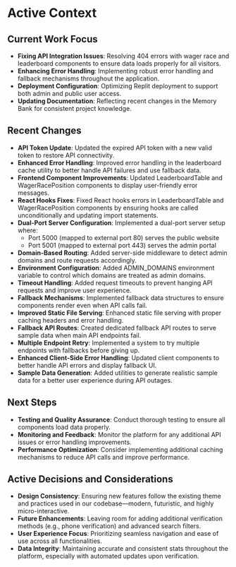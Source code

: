 # Active Context

## Current Work Focus

- **Fixing API Integration Issues**: Resolving 404 errors with wager race and leaderboard components to ensure data loads properly for all visitors.
- **Enhancing Error Handling**: Implementing robust error handling and fallback mechanisms throughout the application.
- **Deployment Configuration**: Optimizing Replit deployment to support both admin and public user access.
- **Updating Documentation**: Reflecting recent changes in the Memory Bank for consistent project knowledge.

## Recent Changes

- **API Token Update**: Updated the expired API token with a new valid token to restore API connectivity.
- **Enhanced Error Handling**: Improved error handling in the leaderboard cache utility to better handle API failures and use fallback data.
- **Frontend Component Improvements**: Updated LeaderboardTable and WagerRacePosition components to display user-friendly error messages.
- **React Hooks Fixes**: Fixed React hooks errors in LeaderboardTable and WagerRacePosition components by ensuring hooks are called unconditionally and updating import statements.
- **Dual-Port Server Configuration**: Implemented a dual-port server setup where:
  - Port 5000 (mapped to external port 80) serves the public website
  - Port 5001 (mapped to external port 443) serves the admin portal
- **Domain-Based Routing**: Added server-side middleware to detect admin domains and route requests accordingly.
- **Environment Configuration**: Added ADMIN_DOMAINS environment variable to control which domains are treated as admin domains.
- **Timeout Handling**: Added request timeouts to prevent hanging API requests and improve user experience.
- **Fallback Mechanisms**: Implemented fallback data structures to ensure components render even when API calls fail.
- **Improved Static File Serving**: Enhanced static file serving with proper caching headers and error handling.
- **Fallback API Routes**: Created dedicated fallback API routes to serve sample data when main API endpoints fail.
- **Multiple Endpoint Retry**: Implemented a system to try multiple endpoints with fallbacks before giving up.
- **Enhanced Client-Side Error Handling**: Updated client components to better handle API errors and display fallback UI.
- **Sample Data Generation**: Added utilities to generate realistic sample data for a better user experience during API outages.

## Next Steps

- **Testing and Quality Assurance**: Conduct thorough testing to ensure all components load data properly.
- **Monitoring and Feedback**: Monitor the platform for any additional API issues or error handling improvements.
- **Performance Optimization**: Consider implementing additional caching mechanisms to reduce API calls and improve performance.

## Active Decisions and Considerations

- **Design Consistency**: Ensuring new features follow the existing theme and practices used in our codebase—modern, futuristic, and highly micro-interactive.
- **Future Enhancements**: Leaving room for adding additional verification methods (e.g., phone verification) and advanced search filters.
- **User Experience Focus**: Prioritizing seamless navigation and ease of use across all functionalities.
- **Data Integrity**: Maintaining accurate and consistent stats throughout the platform, especially with automated updates upon verification.
